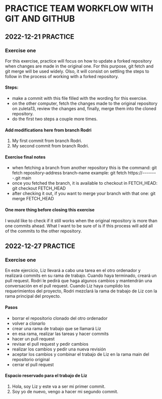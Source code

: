 # PRACTICE TEAM WORKFLOW WITH GIT AND GITHUB


## 2022-12-21 PRACTICE

### Exercise one

For this exercise, practice will focus on how to update a forked repository when changes are made in the original one. For this purpose, git fetch and git merge will be used widely. Olso, it will consist on settling the steps to follow in the process of working with a forked repository.

#### Steps:
+ make a commit with this file filled with the wording for this exercise.
+ on the other computer, fetch the changes made to the original repository on zuleta13, review the changes and, finally, merge them into the cloned repository.
+ do the first two steps a couple more times.

#### Add modifications here from branch Rodri
1. My first commit from branch Rodri.
2. My second commit from branch Rodri.

#### Exercise final notes
+ when fetching a branch from another repository this is the command:
git fetch repository-address branch-name
example: git fetch https://--------.git main
+ once you fetched the branch, it is available to checkout in FETCH_HEAD:
git checkout FETCH_HEAD
+ after checking it out, if you want to merge your branch with that one:
git merge FETCH_HEAD

#### One more thing before closing this exercise
I would like to check if it still works when the original repository is more than one commits ahead. What I want to be sure of is if this process will add all of the commits to the other repository.



## 2022-12-27 PRACTICE

### Exercise one

En este ejercicio, Liz llevará a cabo una tarea en el otro ordenador y realizará commits en su rama de trabajo. Cuando haya terminado, creará un pull request. Rodri le pedirá que haga algunos cambios y mantendrán una conversación en el pull request. Cuando Liz haya cumplido los requerimientos del proyecto, Rodri mezclará la rama de trabajo de Liz con la rama principal del proyecto.

#### Pasos
+ borrar el repositorio clonado del otro ordenador
+ volver a clonarlo
+ crear una rama de trabajo que se llamará Liz
+ en esa rama, realizar las tareas y hacer commits
+ hacer un pull request
+ revisar el pull request y pedir cambios
+ realizar los cambios y pedir una nueva revisión
+ aceptar los cambios y combinar el trabajo de Liz en la rama main del repositorio original
+ cerrar el pull request

#### Espacio reservado para el trabajo de Liz
1. Hola, soy Liz y este va a ser mi primer commit.
2. Soy yo de nuevo, vengo a hacer mi segundo commit.
